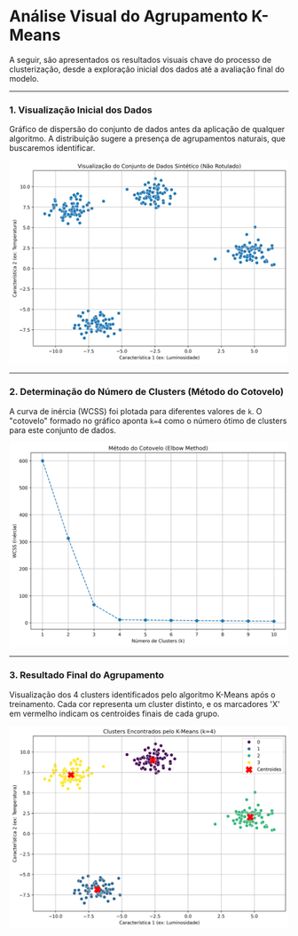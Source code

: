 # Análise Visual do Agrupamento K-Means

A seguir, são apresentados os resultados visuais chave do processo de clusterização, desde a exploração inicial dos dados até a avaliação final do modelo.

---

### 1. Visualização Inicial dos Dados

Gráfico de dispersão do conjunto de dados antes da aplicação de qualquer algoritmo. A distribuição sugere a presença de agrupamentos naturais, que buscaremos identificar.

![Visualização Inicial dos Dados](main_files/visualizacao_inicial.png)

---

### 2. Determinação do Número de Clusters (Método do Cotovelo)

A curva de inércia (WCSS) foi plotada para diferentes valores de `k`. O "cotovelo" formado no gráfico aponta `k=4` como o número ótimo de clusters para este conjunto de dados.

![Método do Cotovelo](main_files/metodo_cotovelo.png)

---

### 3. Resultado Final do Agrupamento

Visualização dos 4 clusters identificados pelo algoritmo K-Means após o treinamento. Cada cor representa um cluster distinto, e os marcadores 'X' em vermelho indicam os centroides finais de cada grupo.

![Clusters Finais](main_files/clusters_finais.png)